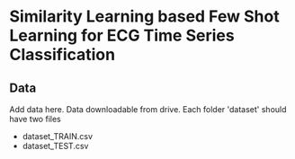 # Similarity Learning based Few Shot Learning for ECG Time Series Classification

## Data
Add data here. Data downloadable from drive. Each folder 'dataset' should have two files 
* dataset_TRAIN.csv
* dataset_TEST.csv